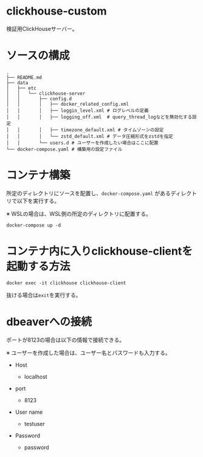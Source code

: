 # clickhouse-custom

検証用ClickHouseサーバー。

# ソースの構成

```
.
├── README.md
├── data
│   ├── etc
│   │   └── clickhouse-server
│   │       ├── config.d
│   │       │   ├── docker_related_config.xml
│   │       │   ├── loggin_level.xml # ログレベルの定義
│   │       │   ├── logging_off.xml  # query_thread_logなどを無効化する設定
│   │       │   ├── timezone_default.xml # タイムゾーンの設定
│   │       │   └── zstd_default.xml # データ圧縮形式をzstdを指定
│   │       └── users.d # ユーザーを作成したい場合はここに配置
└── docker-compose.yaml # 構築用の設定ファイル
```

# コンテナ構築

所定のディレクトリにソースを配置し、`docker-compose.yaml` があるディレクトリで以下を実行する。

※ WSLの場合は、WSL側の所定のディレクトリに配置する。

```shell
docker-compose up -d
```

# コンテナ内に入りclickhouse-clientを起動する方法

```shell
docker exec -it clickhouse clickhouse-client
```

抜ける場合は`exit`を実行する。

# dbeaverへの接続

ポートが8123の場合は以下の情報で接続できる。

※ ユーザーを作成した場合は、ユーザー名とパスワードも入力する。

- Host
    - localhost
- port
    - 8123

- User name
    - testuser
- Password
    - password
